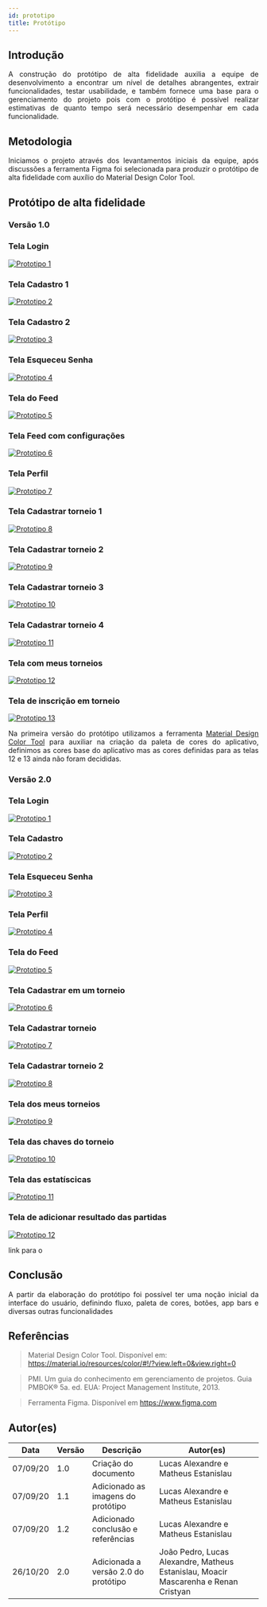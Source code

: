 ```yaml
---
id: prototipo
title: Protótipo
---
```

## Introdução

<p align = "justify">
A construção do protótipo de alta fidelidade auxilia a equipe de desenvolvimento a encontrar um nível de detalhes abrangentes, extrair funcionalidades, testar usabilidade, e também fornece uma base para o gerenciamento do projeto pois com o protótipo é possível realizar estimativas de quanto tempo será necessário desempenhar em cada funcionalidade.
</p>

## Metodologia

<p align = "justify">
Iniciamos o projeto através dos levantamentos iniciais da equipe, após discussões a ferramenta Figma foi selecionada para produzir o protótipo de alta fidelidade com auxílio do Material Design Color Tool.
</p>

## Protótipo de alta fidelidade

### Versão 1.0

### Tela Login

[![Prototipo 1]()](../assets/prototipo/prototipo_1.png)

### Tela Cadastro 1

[![Prototipo 2]()](../assets/prototipo/prototipo_2.png)

### Tela Cadastro 2

[![Prototipo 3]()](../assets/prototipo/prototipo_3.png)

### Tela Esqueceu Senha

[![Prototipo 4]()](../assets/prototipo/prototipo_4.png)

### Tela do Feed

[![Prototipo 5]()](../assets/prototipo/prototipo_5.png)

### Tela Feed com configurações

[![Prototipo 6]()](../assets/prototipo/prototipo_6.png)

### Tela Perfil

[![Prototipo 7]()](../assets/prototipo/prototipo_7.png)

### Tela Cadastrar torneio 1

[![Prototipo 8]()](../assets/prototipo/prototipo_8.png)

### Tela Cadastrar torneio 2

[![Prototipo 9]()](../assets/prototipo/prototipo_9.png)

### Tela Cadastrar torneio 3

[![Prototipo 10]()](../assets/prototipo/prototipo_10.png)

### Tela Cadastrar torneio 4

[![Prototipo 11]()](../assets/prototipo/prototipo_11.png)

### Tela com meus torneios

[![Prototipo 12](../assets/prototipo/prototipo_12.png)](../assets/prototipo/prototipo_12.png)

### Tela de inscrição em torneio

[![Prototipo 13]()](../assets/prototipo/prototipo_13.png)

<p align = "justify">
Na primeira versão do protótipo utilizamos a ferramenta <a href="https://material.io/resources/color/#!/?view.left=0&view.right=0">Material Design Color Tool</a>  para auxiliar na criação da paleta de cores do aplicativo, definimos as cores base do aplicativo mas as cores definidas para as telas 12 e 13 ainda não foram decididas.
</p>

### Versão 2.0

### Tela Login

[![Prototipo 1]()](../assets/prototipo/tela_de_login.png)

### Tela Cadastro

[![Prototipo 2]()](../assets/prototipo/registrar.png)

### Tela Esqueceu Senha

[![Prototipo 3]()](../assets/prototipo/esqueceu_a_senha.png)

### Tela Perfil

[![Prototipo 4]()](../assets/prototipo/editar_perfil.png)

### Tela do Feed

[![Prototipo 5]()](../assets/prototipo/feed.png)

### Tela Cadastrar em um torneio

[![Prototipo 6]()](../assets/prototipo/cadastrar_no_torneio.png)

### Tela Cadastrar torneio

[![Prototipo 7]()](../assets/prototipo/cadastrar_torneio.png)

### Tela Cadastrar torneio 2

[![Prototipo 8]()](../assets/prototipo/cadastrar_torneio_2.png)

### Tela dos meus torneios

[![Prototipo 9]()](../assets/prototipo/meus_torneios.png)

### Tela das chaves do torneio

[![Prototipo 10]()](../assets/prototipo/ver_torneio.png)

### Tela das estatíscicas

[![Prototipo 11]()](../assets/prototipo/ver_estatisticas.png)

### Tela de adicionar resultado das partidas

[![Prototipo 12]()](../assets/prototipo/adicionar_resultado_da_partida.png)

link para o 

## Conclusão

<p align = "justify">
A partir da elaboração do protótipo foi possível ter uma noção inicial da interface do usuário, definindo fluxo, paleta de cores, botões, app bars e diversas outras funcionalidades
</p>

## Referências

> Material Design Color Tool. Disponível em:  https://material.io/resources/color/#!/?view.left=0&view.right=0

> PMI. Um guia do conhecimento em gerenciamento de projetos. Guia PMBOK® 5a. ed. EUA: Project Management Institute, 2013.

> Ferramenta Figma. Disponível em https://www.figma.com

## Autor(es)

| Data     | Versão | Descrição                            | Autor(es)                                                                            |
| -------- | ------- | -------------------------------------- | ------------------------------------------------------------------------------------ |
| 07/09/20 | 1.0     | Criação do documento                 | Lucas Alexandre e Matheus Estanislau                                                 |
| 07/09/20 | 1.1     | Adicionado as imagens do protótipo    | Lucas Alexandre e Matheus Estanislau                                                 |
| 07/09/20 | 1.2     | Adicionado conclusão e referências   | Lucas Alexandre e Matheus Estanislau                                                 |
| 26/10/20 | 2.0     | Adicionada a versão 2.0 do protótipo | João Pedro, Lucas Alexandre, Matheus Estanislau, Moacir Mascarenha e Renan Cristyan |
